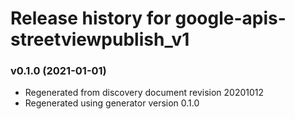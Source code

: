 # Release history for google-apis-streetviewpublish_v1

### v0.1.0 (2021-01-01)

* Regenerated from discovery document revision 20201012
* Regenerated using generator version 0.1.0

